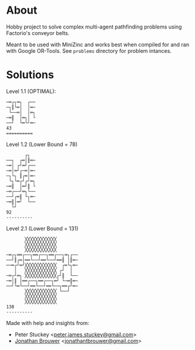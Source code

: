 # About

Hobby project to solve complex multi-agent pathfinding problems using Factorio's conveyor belts.

Meant to be used with MiniZinc and works best when compiled for and ran with Google OR-Tools. See `problems` directory for problem intances.

# Solutions
Level 1.1 (OPTIMAL):
```
─═┌┐═┐  ┌──
─┐║└═│  │═─
 └──═│  │═┐
─═║  │═┐│ └
──┘  └═└┘═─         
43
==========
```
Level 1.2 (Lower Bound = 78)
```
       ┌┐  
──┐  ┌═│║═─
─═│ ┌┘═┘┌──
─═│═┘┌─═│═─
─┐└┐ ║┌═│═─
 └┐└═┌┘┌┘═┐
─═║  │═┘║ └
─═┌──┘═┐└──
──┘┌═║ └┐═─
─═║│═┘  └──
  └┘       
92
----------
```
Level 2.1 (Lower Bound = 131)
```
       ╳╳╳╳╳╳╳╳╳╳╳╳        
       ╳╳╳╳╳╳╳╳╳╳╳╳        
       ╳╳╳╳╳╳╳╳╳╳╳╳        
─═┌┐══┌──┐══┌──┐══┌──┐═┐┌──
──┘║┌═│══└──┘══└──┘══║ │║═─
──═┌┘═┘╳╳╳╳╳╳╳╳╳╳╳╳  ┌═└┐═─
   │   ╳╳╳╳╳╳╳╳╳╳╳╳ ┌┘  │  
─═┌┘═┐ ╳╳╳╳╳╳╳╳╳╳╳╳┌┘║  └──
─═│║ │══┌──┐══┌──┐═┘ └─═║═─
──┘└═└──┘══└──┘══└──┐══┌┘═─
       ╳╳╳╳╳╳╳╳╳╳╳╳ └──┘   
       ╳╳╳╳╳╳╳╳╳╳╳╳        
       ╳╳╳╳╳╳╳╳╳╳╳╳        
138
----------
```

Made with help and insights from:
- Peter Stuckey <<peter.james.stuckey@gmail.com>> 
- [Jonathan Brouwer](https://github.com/JonathanBrouwer) <<jonathantbrouwer@gmail.com>>
